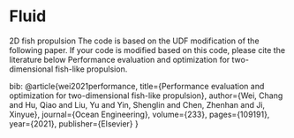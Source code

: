 # Fluid
2D fish propulsion
The code is based on the UDF modification of the following paper. If your code is modified based on this code, please cite the literature below
Performance evaluation and optimization for two-dimensional fish-like propulsion.

bib:
@article{wei2021performance,
  title={Performance evaluation and optimization for two-dimensional fish-like propulsion},
  author={Wei, Chang and Hu, Qiao and Liu, Yu and Yin, Shenglin and Chen, Zhenhan and Ji, Xinyue},
  journal={Ocean Engineering},
  volume={233},
  pages={109191},
  year={2021},
  publisher={Elsevier}
}
